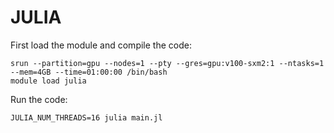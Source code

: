 # JULIA
First load the module and compile the code:
```
srun --partition=gpu --nodes=1 --pty --gres=gpu:v100-sxm2:1 --ntasks=1 --mem=4GB --time=01:00:00 /bin/bash
module load julia
```

Run the code:
```
JULIA_NUM_THREADS=16 julia main.jl
```